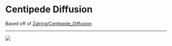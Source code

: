 # Centipede Diffusion

Based off of [Zalring/Centipede_Diffusion](https://github.com/Zalring/Centipede_Diffusion)

---

[![][colab]][colab-cin]

[colab]: https://colab.research.google.com/assets/colab-badge.svg
[colab-cin]: https://colab.research.google.com/github/turing-systems/centipede-diffusion/blob/main/Centipede_Diffusion.ipynb
